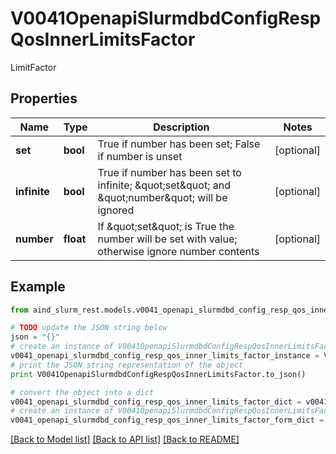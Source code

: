 # V0041OpenapiSlurmdbdConfigRespQosInnerLimitsFactor

LimitFactor

## Properties

Name | Type | Description | Notes
------------ | ------------- | ------------- | -------------
**set** | **bool** | True if number has been set; False if number is unset | [optional] 
**infinite** | **bool** | True if number has been set to infinite; \&quot;set\&quot; and \&quot;number\&quot; will be ignored | [optional] 
**number** | **float** | If \&quot;set\&quot; is True the number will be set with value; otherwise ignore number contents | [optional] 

## Example

```python
from aind_slurm_rest.models.v0041_openapi_slurmdbd_config_resp_qos_inner_limits_factor import V0041OpenapiSlurmdbdConfigRespQosInnerLimitsFactor

# TODO update the JSON string below
json = "{}"
# create an instance of V0041OpenapiSlurmdbdConfigRespQosInnerLimitsFactor from a JSON string
v0041_openapi_slurmdbd_config_resp_qos_inner_limits_factor_instance = V0041OpenapiSlurmdbdConfigRespQosInnerLimitsFactor.from_json(json)
# print the JSON string representation of the object
print V0041OpenapiSlurmdbdConfigRespQosInnerLimitsFactor.to_json()

# convert the object into a dict
v0041_openapi_slurmdbd_config_resp_qos_inner_limits_factor_dict = v0041_openapi_slurmdbd_config_resp_qos_inner_limits_factor_instance.to_dict()
# create an instance of V0041OpenapiSlurmdbdConfigRespQosInnerLimitsFactor from a dict
v0041_openapi_slurmdbd_config_resp_qos_inner_limits_factor_form_dict = v0041_openapi_slurmdbd_config_resp_qos_inner_limits_factor.from_dict(v0041_openapi_slurmdbd_config_resp_qos_inner_limits_factor_dict)
```
[[Back to Model list]](../README.md#documentation-for-models) [[Back to API list]](../README.md#documentation-for-api-endpoints) [[Back to README]](../README.md)



